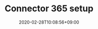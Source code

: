 ---
title: "Connector 365 setup"
date: 2020-02-28T10:08:56+09:00
description: 
draft: false
collapsible: true
weight: 1
---